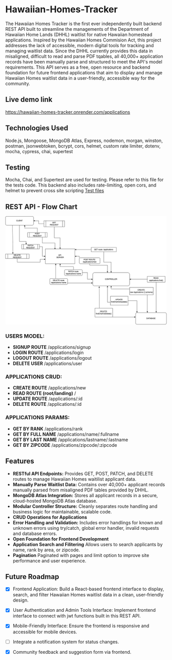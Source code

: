 # Hawaiian-Homes-Tracker
The Hawaiian Homes Tracker is the first ever independently built backend REST API built to streamline the managements of the Department of Hawaiian Home Lands (DHHL) waitlist for native Hawaiian homestead applications. 
Inspired by the Hawaiian Homes Commision Act, this project addresses the lack of accessible, modern digital tools for tracking and managing waitlist data. Since the DHHL currently provides this data in misaligned, difficult to read and parse PDF tqables, all 40,000+ application records have been manually parse and structured to meet the API's model requirements. 
This API serves as a free, open resource and backend foundation for future frontend applications that aim to display and manage Hawaiian Homes waitlist data in a user-friendly, accessible way for the community.

## Live demo link
https://hawaiian-homes-tracker.onrender.com/applications

## Technologies Used
Node.js, Mongoose, MongoDB Atlas, Express, nodemon, morgan, winston, postman, jsonwebtoken, bcrypt, cors, helmet, custom rate limiter, dotenv, mocha, cypress, chai, supertest

## Testing
Mocha, Chai, and Supertest are used for testing. Please refer to this file for the tests code. This backend also includes rate-limiting, open cors, and helmet to prevent cross site scripting
[Test files](./test/api.test.js)

## REST API - Flow Chart
![Flow Chart ](docs/Hawaiian-Homes%20REST%20API.drawio.png)
### USERS MODEL:
- **SIGNUP ROUTE**
/applications/signup
- **LOGIN ROUTE**
/applications/login
- **LOGOUT ROUTE**
/applications/logout
- **DELETE USER**
/applications/user

### APPLICATIONS CRUD:
- **CREATE ROUTE**
/applications/new
- **READ ROUTE (root/landing)**
/
- **UPDATE ROUTE**
/applications/:id 
- **DELETE ROUTE**
/applications/:id 


### APPLICATIONS PARAMS:
- **GET BY RANK**
/applications/rank
- **GET BY FULL NAME**
/applications/name/:fullname
- **GET BY LAST NAME**
/applications/lastname/:lastname
- **GET BY ZIPCODE**
/applications/zipcode/:zipcode


## Features
- **RESTful API Endpoints:**
Provides GET, POST, PATCH, and DELETE routes to manage Hawaiian Homes waitilist applicant data.
- **Manually Parse Waitlist Data:**
Contains over 40,000+ applicant records manually parsed from misaligned PDF tables provided by DHHL.
- **MongoDB Atlas Integration:**
Stores all applicant records in a secure, cloud-hosted MongoDB Atlas database.
- **Modular Controller Structure:**
Cleanly separates route handling and business logic for maintainable, scalable code.
- **CRUD Operations for Applications**
- **Error Handling and Validation:**
Includes error handlings for known and unknown errors using try/catch, global error handler, invalid requests and database errors.
- **Open Foundation for Frontend Development**
- **Application Search and Filitering**
Allows users to search applicants by name, rank by area, or zipcode.
- **Pagination**
Paginated with pages and limit option to improve site performance and user experience.


## Future Roadmap
- [x] Frontend Application: Build a React-based frontend interface to display, search, and filter Hawaiian Homes waitlist data in a clean, user-friendly design.
- [x] User Authentication and Admin Tools Interface: Implement frontend interface to connect with jwt functions built in this REST API.
- [x] Mobile-Friendly Interface: Ensure the frontend is responsive and accessible for mobile devices.
- [ ] Integrate a notification system for status changes.
- [x] Community feedback and suggestion form via frontend.


